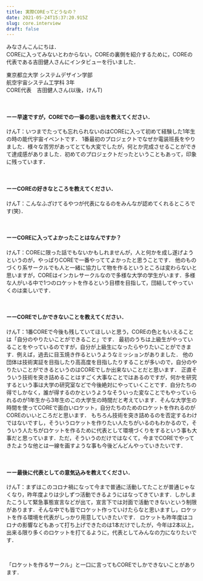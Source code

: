 ```yaml
---
title: 実際COREってどうなの？
date: 2021-05-24T15:37:20.915Z
slug: core.interview
draft: false
---
```

<!--StartFragment-->

みなさんこんにちは．\
COREに入ってみないとわからない，COREの裏側を紹介するために，COREの代表である吉田健人さんにインタビューを行いました．

東京都立大学 システムデザイン学部\
航空宇宙システム工学科 3年\
CORE代表　吉田健人さん(以後，けんT)

<br>

#### ーー早速ですが，COREでの一番の思い出を教えてください．

けんT：いつまでたっても忘れられないのはCOREに入って初めて経験した1年生の時の能代宇宙イベントです．
1番最初のプロジェクトでなぜか電装班長をやりました．様々な苦労があってとても大変でしたが，何とか完成させることができて達成感がありました．初めてのプロジェクトだったということもあって，印象に残っています．

<br>

#### ーーCOREの好きなところを教えてください．

けんT：こんなふざけてるやつが代表になるのをみんなが認めてくれるところです(笑)．

<br>

#### ーーCOREに入ってよかったことはなんですか？

けんT：COREに限った話でもないかもしれませんが，人と何かを成し遂げようというのが，やっぱりCOREで一番やっててよかったと思うことです．
他のものづくり系サークルでも人と一緒に協力して物を作るというところは変わらないと思いますが，COREはインカレサークルなので多様な大学の学生がいます．多様な人がいる中で1つのロケットを作るという目標を目指して，団結してやっていくのは楽しいです．

<br>

#### ーーCOREでしかできないことを教えてください．

けんT：1番COREで今後も残していてほしいと思う，COREの色ともいえることは「自分のやりたいことができること」です．
最初のうちは上級生がやっていることをやっているのですが，自分が上級生になったらやりたいことができます．例えば，過去に目玉焼き作るというようなミッションがありました．
他の団体は技術実証を目指したり高高度を目指したりすることが多いので，自分のやりたいことができるというのはCOREでしか出来ないことだと思います．
正直そういう技術を突き詰めることはすごく大事なことではあるのですが，何かを研究するという事は大学の研究室などで今後絶対にやっていくことです．自分たちの得でしかなく，誰が得するのかというようなそういった変なことでもやっていられるのが1年生から3年生のこの大学生の時間だと考えています．そんな大学生の時間を使ってCOREで面白いロケット，自分たちのためのロケットを作れるのがCOREのいいところだと思います．
もちろん技術を突き詰めるのを否定するわけではないですし，そういうロケットを作りたい人たちがいるのもわかるので，そういう人たちがロケットを作るために代表として環境づくりをするという事も大事だと思っています．ただ，そういうのだけではなくて，今までCOREでやってきたような他とは一線を画すような事も今後どんどんやっていきたいです．

<br>

#### ーー最後に代表としての意気込みを教えてください．

けんT：まずはこのコロナ禍になって今まで普通に活動してたことが普通じゃなくなり，昨年度よりは少しずつ活動できるようにはなってきています．しかしまたこうして緊急事態宣言などが出て，宣言下では対面で活動できないという制限があります．そんな中でも皆でロケット作っていけたらなと思いますし，ロケットを作る環境を代表がしっかり用意していきたいです．
ロケットも昨年度はコロナの影響などもあって打ち上げできたのは1本だけでしたが，今年は2本以上，出来る限り多くのロケットを打てるように，代表としてみんなの力になりたいです．

<br>

「ロケットを作るサークル」と一口に言ってもCOREでしかできないことがあります．

<!--EndFragment-->